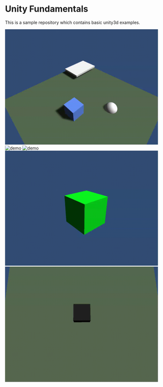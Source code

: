 Unity Fundamentals
====================
This is a sample repository which contains basic unity3d examples.

![demo](Demos/example3.gif)
![demo](Demos/example5.gif)
![demo](Demos/example7.gif)
![demo](Demos/example8.gif)
![demo](Demos/example10.gif)
